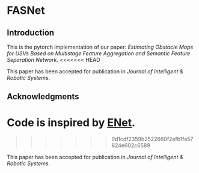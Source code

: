 # FASNet


## Introduction
This is the pytorch implementation of our paper: *Estimating Obstacle Maps for USVs Based on Multistage Feature Aggregation and Semantic Feature Separation Network*.
<<<<<<< HEAD

This paper has been accepted for publication in *Journal of Intelligent & Robotic Systems*.

## Acknowledgments
Code is inspired by [ENet](https://github.com/davidtvs/PyTorch-ENet).
=======
>>>>>>> 9d1cdf2359b2522660f2afb1fa57824e602c6589

This paper has been accepted for publication in *Journal of Intelligent & Robotic Systems*.
